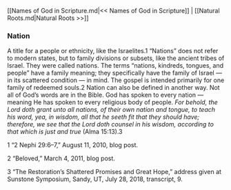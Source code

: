 [[Names of God in Scripture.md|<< Names of God in Scripture]]  |  [[Natural Roots.md|Natural Roots >>]]

### Nation
A title for a people or ethnicity, like the Israelites.1 “Nations” does not refer to modern states, but to family divisions or subsets, like the ancient tribes of Israel. They were called nations. The terms “nations, kindreds, tongues, and people” have a family meaning; they specifically have the family of Israel — in its scattered condition — in mind. The gospel is intended primarily for one family of redeemed souls.2 Nation can also be defined in another way. Not all of God’s words are in the Bible. God has spoken to every nation — meaning He has spoken to every religious body of people. *For behold, the Lord doth grant unto all nations, of their own nation and tongue, to teach his word, yea, in wisdom, all that he seeth fit that they should have; therefore, we see that the Lord doth counsel in his wisdom, according to that which is just and true* (Alma 15:13).3



1 “2 Nephi 29:6–7,” August 11, 2010, blog post.


2 “Beloved,” March 4, 2011, blog post.


3 “The Restoration’s Shattered Promises and Great Hope,” address given at Sunstone Symposium, Sandy, UT, July 28, 2018, transcript, 9.